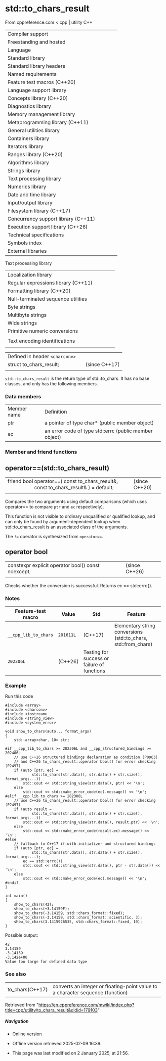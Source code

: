 # std::to_chars_result

From cppreference.com
< cpp‎ | utility
C++

|  |  |  |  |  |
| --- | --- | --- | --- | --- |
| Compiler support | | | | |
| Freestanding and hosted | | | | |
| Language | | | | |
| Standard library | | | | |
| Standard library headers | | | | |
| Named requirements | | | | |
| Feature test macros (C++20) | | | | |
| Language support library | | | | |
| Concepts library (C++20) | | | | |
| Diagnostics library | | | | |
| Memory management library | | | | |
| Metaprogramming library (C++11) | | | | |
| General utilities library | | | | |
| Containers library | | | | |
| Iterators library | | | | |
| Ranges library (C++20) | | | | |
| Algorithms library | | | | |
| Strings library | | | | |
| Text processing library | | | | |
| Numerics library | | | | |
| Date and time library | | | | |
| Input/output library | | | | |
| Filesystem library (C++17) | | | | |
| Concurrency support library (C++11) | | | | |
| Execution support library (C++26) | | | | |
| Technical specifications | | | | |
| Symbols index | | | | |
| External libraries | | | | |

Text processing library

|  |  |  |  |  |
| --- | --- | --- | --- | --- |
| Localization library | | | | |
| Regular expressions library (C++11) | | | | |
| Formatting library (C++20) | | | | |
| Null-terminated sequence utilities | | | | |
| Byte strings | | | | |
| Multibyte strings | | | | |
| Wide strings | | | | |
| Primitive numeric conversions | | | | |
| |  |  |  |  |  | | --- | --- | --- | --- | --- | | to_chars(C++17) | | | | | | ****to_chars_result****(C++17) | | | | | | from_chars(C++17) | | | | | | from_chars_result(C++17) | | | | | | chars_format(C++17) | | | | | |
| Text encoding identifications | | | | |
| |  |  |  |  |  | | --- | --- | --- | --- | --- | | text_encoding(C++26) | | | | | |

|  |  |  |
| --- | --- | --- |
| Defined in header `<charconv>` |  |  |
| struct to_chars_result; |  | (since C++17) |
|  |  |  |

`std::to_chars_result` is the return type of std::to_chars. It has no base classes, and only has the following members.

### Data members

|  |  |
| --- | --- |
| Member name | Definition |
| ptr | a pointer of type char\*   (public member object) |
| ec | an error code of type std::errc   (public member object) |

### Member and friend functions

## operator==(std::to_chars_result)

|  |  |  |
| --- | --- | --- |
| friend bool operator==( const to_chars_result&,                          const to_chars_result& ) = default; |  | (since C++20) |
|  |  |  |

Compares the two arguments using default comparisons (which uses operator== to compare `ptr` and `ec` respectively).

This function is not visible to ordinary unqualified or qualified lookup, and can only be found by argument-dependent lookup when std::to_chars_result is an associated class of the arguments.

The `!=` operator is synthesized from `operator==`.

## operator bool

|  |  |  |
| --- | --- | --- |
| constexpr explicit operator bool() const noexcept; |  | (since C++26) |
|  |  |  |

Checks whether the conversion is successful. Returns ec == std::errc{}.

### Notes

| Feature-test macro | Value | Std | Feature |
| --- | --- | --- | --- |
| `__cpp_lib_to_chars` | `201611L` | (C++17) | Elementary string conversions (std::to_chars, std::from_chars) |
| `202306L` | (C++26) | Testing for success or failure of <charconv> functions |

### Example

Run this code

```
#include <array>
#include <charconv>
#include <iostream>
#include <string_view>
#include <system_error>
 
void show_to_chars(auto... format_args)
{
    std::array<char, 10> str;
 
#if __cpp_lib_to_chars >= 202306L and __cpp_structured_bindings >= 202406L
    // use C++26 structured bindings declaration as condition (P0963)
    // and C++26 to_chars_result::operator bool() for error checking (P2497)
    if (auto [ptr, ec] =
            std::to_chars(str.data(), str.data() + str.size(), format_args...))
        std::cout << std::string_view(str.data(), ptr) << '\n';
    else
        std::cout << std::make_error_code(ec).message() << '\n';
#elif __cpp_lib_to_chars >= 202306L
    // use C++26 to_chars_result::operator bool() for error checking (P2497)
    if (auto result =
            std::to_chars(str.data(), str.data() + str.size(), format_args...))
        std::cout << std::string_view(str.data(), result.ptr) << '\n';
    else
        std::cout << std::make_error_code(result.ec).message() << '\n';
#else
    // fallback to C++17 if-with-initializer and structured bindings
    if (auto [ptr, ec] =
            std::to_chars(str.data(), str.data() + str.size(), format_args...);
        ec == std::errc())
        std::cout << std::string_view(str.data(), ptr - str.data()) << '\n';
    else
        std::cout << std::make_error_code(ec).message() << '\n';
#endif
}
 
int main()
{
    show_to_chars(42);
    show_to_chars(+3.14159F);
    show_to_chars(-3.14159, std::chars_format::fixed);
    show_to_chars(-3.14159, std::chars_format::scientific, 3);
    show_to_chars(3.1415926535, std::chars_format::fixed, 10);
}

```

Possible output:

```
42
3.14159
-3.14159
-3.142e+00
Value too large for defined data type

```

### See also

|  |  |
| --- | --- |
| to_chars(C++17) | converts an integer or floating-point value to a character sequence   (function) |

Retrieved from "<https://en.cppreference.com/mwiki/index.php?title=cpp/utility/to_chars_result&oldid=179103>"

##### Navigation

- Online version
- Offline version retrieved 2025-02-09 16:39.

- This page was last modified on 2 January 2025, at 21:56.